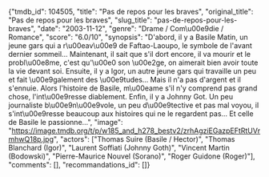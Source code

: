 {"tmdb_id": 104505, "title": "Pas de repos pour les braves", "original_title": "Pas de repos pour les braves", "slug_title": "pas-de-repos-pour-les-braves", "date": "2003-11-12", "genre": "Drame / Com\u00e9die / Romance", "score": "6.0/10", "synopsis": "D'abord, il y a Basile Matin, un jeune gars qui a r\u00eav\u00e9 de Faftao-Laoupo, le symbole de l'avant dernier sommeil... Maintenant, il sait que s'il dort encore, il va mourir et le probl\u00e8me, c'est qu'\u00e0 son \u00e2ge, on aimerait bien avoir toute la vie devant soi.  Ensuite, il y a Igor, un autre jeune gars qui travaille un peu et fait \u00e9galement des \u00e9tudes... Mais il n'a pas d'argent et il s'ennuie. Alors l'histoire de Basile, m\u00eame s'il n'y comprend pas grand chose, l'int\u00e9resse diablement.  Enfin, il y a Johnny Got. Un peu journaliste b\u00e9n\u00e9vole, un peu d\u00e9tective et pas mal voyou, il s'int\u00e9resse beaucoup aux histoires qui ne le regardent pas... Et celle de Basile le passionne...", "image": "https://image.tmdb.org/t/p/w185_and_h278_bestv2/zrhAgziEGazpEFtRtUVrmhwQ18p.jpg", "actors": ["Thomas Suire (Basile / Hector)", "Thomas Blanchard (Igor)", "Laurent Soffiati (Johnny Goth)", "Vincent Martin (Bodowski)", "Pierre-Maurice Nouvel (Sorano)", "Roger Guidone (Roger)"], "comments": [], "recommandations_id": []}